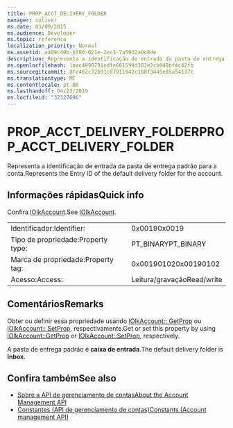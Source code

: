 ```yaml
---
title: PROP_ACCT_DELIVERY_FOLDER
manager: soliver
ms.date: 03/09/2015
ms.audience: Developer
ms.topic: reference
localization_priority: Normal
ms.assetid: a409c49b-b390-021e-2ec1-7a5932a0c8de
description: Representa a identificação de entrada da pasta de entrega padrão para a conta.
ms.openlocfilehash: 1bac4890791edfe661599d383e2cb048bf4c42fb
ms.sourcegitcommit: 8fe462c32b91c87911942c188f3445e85a54137c
ms.translationtype: MT
ms.contentlocale: pt-BR
ms.lasthandoff: 04/23/2019
ms.locfileid: "32327696"
---
```

# <a name="propacctdeliveryfolder"></a><span data-ttu-id="e8681-103">PROP_ACCT_DELIVERY_FOLDER</span><span class="sxs-lookup"><span data-stu-id="e8681-103">PROP_ACCT_DELIVERY_FOLDER</span></span>

<span data-ttu-id="e8681-104">Representa a identificação de entrada da pasta de entrega padrão para a conta.</span><span class="sxs-lookup"><span data-stu-id="e8681-104">Represents the Entry ID of the default delivery folder for the account.</span></span>
  
## <a name="quick-info"></a><span data-ttu-id="e8681-105">Informações rápidas</span><span class="sxs-lookup"><span data-stu-id="e8681-105">Quick info</span></span>

<span data-ttu-id="e8681-106">Confira [IOlkAccount](iolkaccount.md).</span><span class="sxs-lookup"><span data-stu-id="e8681-106">See [IOlkAccount](iolkaccount.md).</span></span>
  
|||
|:-----|:-----|
|<span data-ttu-id="e8681-107">Identificador:</span><span class="sxs-lookup"><span data-stu-id="e8681-107">Identifier:</span></span>  <br/> |<span data-ttu-id="e8681-108">0x0019</span><span class="sxs-lookup"><span data-stu-id="e8681-108">0x0019</span></span>  <br/> |
|<span data-ttu-id="e8681-109">Tipo de propriedade:</span><span class="sxs-lookup"><span data-stu-id="e8681-109">Property type:</span></span>  <br/> |<span data-ttu-id="e8681-110">PT_BINARY</span><span class="sxs-lookup"><span data-stu-id="e8681-110">PT_BINARY</span></span>  <br/> |
|<span data-ttu-id="e8681-111">Marca de propriedade:</span><span class="sxs-lookup"><span data-stu-id="e8681-111">Property tag:</span></span>  <br/> |<span data-ttu-id="e8681-112">0x00190102</span><span class="sxs-lookup"><span data-stu-id="e8681-112">0x00190102</span></span>  <br/> |
|<span data-ttu-id="e8681-113">Acesso:</span><span class="sxs-lookup"><span data-stu-id="e8681-113">Access:</span></span>  <br/> |<span data-ttu-id="e8681-114">Leitura/gravação</span><span class="sxs-lookup"><span data-stu-id="e8681-114">Read/write</span></span>  <br/> |
   
## <a name="remarks"></a><span data-ttu-id="e8681-115">Comentários</span><span class="sxs-lookup"><span data-stu-id="e8681-115">Remarks</span></span>

<span data-ttu-id="e8681-116">Obter ou definir essa propriedade usando [IOlkAccount:: GetProp](iolkaccount-getprop.md) ou [IOlkAccount:: SetProp](iolkaccount-setprop.md), respectivamente.</span><span class="sxs-lookup"><span data-stu-id="e8681-116">Get or set this property by using [IOlkAccount::GetProp](iolkaccount-getprop.md) or [IOlkAccount::SetProp](iolkaccount-setprop.md), respectively.</span></span>
  
<span data-ttu-id="e8681-117">A pasta de entrega padrão é **caixa de entrada**.</span><span class="sxs-lookup"><span data-stu-id="e8681-117">The default delivery folder is **Inbox**.</span></span>
  
## <a name="see-also"></a><span data-ttu-id="e8681-118">Confira também</span><span class="sxs-lookup"><span data-stu-id="e8681-118">See also</span></span>

- [<span data-ttu-id="e8681-119">Sobre a API de gerenciamento de contas</span><span class="sxs-lookup"><span data-stu-id="e8681-119">About the Account Management API</span></span>](about-the-account-management-api.md)  
- [<span data-ttu-id="e8681-120">Constantes (API de gerenciamento de contas)</span><span class="sxs-lookup"><span data-stu-id="e8681-120">Constants (Account management API)</span></span>](constants-account-management-api.md)


